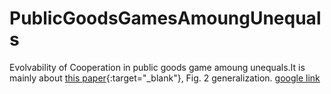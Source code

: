 # PublicGoodsGamesAmoungUnequals
Evolvability of Cooperation in public goods game amoung unequals.It is mainly about [this paper](https://www.nature.com/articles/s41586-019-1488-5 "Social dilemas amoung unequals"){:target="_blank"}, Fig. 2 generalization.
<a href="https://google.com" target="_blank">google link</a>
